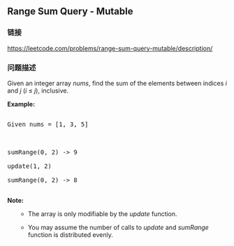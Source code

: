## Range Sum Query - Mutable  
### 链接  
https://leetcode.com/problems/range-sum-query-mutable/description/  
### 问题描述
Given an integer array *nums*, find the sum of the elements between indices *i* and *j* (*i* &le; *j*), inclusive.

**Example:**<br>
<pre>
Given nums = [1, 3, 5]

sumRange(0, 2) -> 9
update(1, 2)
sumRange(0, 2) -> 8
</pre>


**Note:**<br>
<ol>
- The array is only modifiable by the *update* function.
- You may assume the number of calls to *update* and *sumRange* function is distributed evenly.
</ol>

